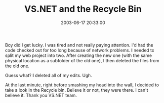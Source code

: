 ﻿---
layout: post
title: "VS.NET and the Recycle Bin"
comments: false
date: 2003-06-17 20:33:00
categories:
 - Technology
subtext-id: a8bed17c-e684-4289-b694-54b3d9f7f131
alias: /blog/VSNET-and-the-Recycle-Bin.aspx
---


Boy did I get lucky. I was tired and not really paying attention. I'd had the code checked out for too long because of network problems. I needed to split my web project into two. After creating the new one (with the same physical location as a subfolder of the old one), I then deleted the files from the old one.

Guess what? I deleted all of my edits. Ugh.

At the last minute, right before smashing my head into the wall, I decided to take a look in the Recycle bin. Believe it or not, they were there. I can't believe it. Thank you VS.NET team.
